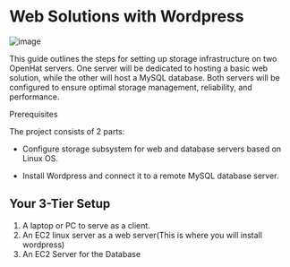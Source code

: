 # Web Solutions with Wordpress


![image](https://github.com/user-attachments/assets/d6ff4544-3168-4f4c-bb88-8af08411c7c3)


This guide outlines the steps for setting up storage infrastructure on two OpenHat servers. One server will be dedicated to hosting a basic web solution, while the other will host a MySQL database. Both servers will be configured to ensure optimal storage management, reliability, and performance.

Prerequisites

The project consists of 2 parts:

- Configure storage subsystem for web and database servers based on Linux OS.

- Install Wordpress and connect it to a remote MySQL database server.

## Your 3-Tier Setup

1. A laptop or PC to serve as a client.
2. An EC2 linux server as a web server(This is where you will install wordpress)
3. An EC2 Server for the Database
